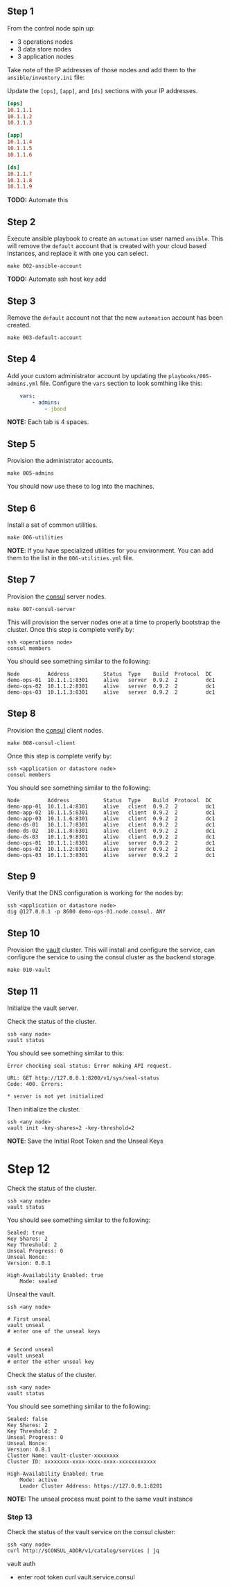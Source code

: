 ## Step 1

From the control node spin up:

- 3 operations nodes
- 3 data store nodes
- 3 application nodes

Take note of the IP addresses of those nodes and add them to the
`ansible/inventory.ini` file:

Update the `[ops]`, `[app]`, and `[ds]` sections with your IP addresses.

```ini
[ops]
10.1.1.1
10.1.1.2
10.1.1.3

[app]
10.1.1.4
10.1.1.5
10.1.1.6

[ds]
10.1.1.7
10.1.1.8
10.1.1.9
```

**TODO:** Automate this

## Step 2

Execute ansible playbook to create an `automation` user named `ansible`.
This will remove the `default` account that is created with your cloud based
instances, and replace it with one you can select.

```
make 002-ansible-account
```

**TODO:** Automate ssh host key add

## Step 3

Remove the `default` account not that the new `automation` account has been
created.

```
make 003-default-account
```

## Step 4

Add your custom administrator account by updating the `playbooks/005-admins.yml` file.  Configure the `vars` section to look
somthing like this:

```yml
    vars:
        - admins:
            - jbond
```

**NOTE:** Each tab is 4 spaces.

## Step 5

Provision the administrator accounts.

```
make 005-admins
```

You should now use these to log into the machines.

## Step 6

Install a set of common utilities.  

```
make 006-utilities
```

**NOTE**: If you have specialized utilities for you environment.  You can add them
to the list in the `006-utilities.yml` file.

## Step 7

Provision the [consul]() server nodes.

```
make 007-consul-server
```

This will provision the server nodes one at a time to properly bootstrap
the cluster. Once this step is complete verify by:

```
ssh <operations node>
consul members
```

You should see something similar to the following:

```
Node         Address           Status  Type    Build  Protocol  DC
demo-ops-01  10.1.1.1:8301     alive   server  0.9.2  2         dc1
demo-ops-02  10.1.1.2:8301     alive   server  0.9.2  2         dc1
demo-ops-03  10.1.1.3:8301     alive   server  0.9.2  2         dc1
```

## Step 8

Provision the [consul]() client nodes.

```
make 008-consul-client
```

Once this step is complete verify by:

```
ssh <application or datastore node>
consul members
```

You should see something similar to the following:

```
Node         Address           Status  Type    Build  Protocol  DC
demo-app-01  10.1.1.4:8301     alive   client  0.9.2  2         dc1
demo-app-02  10.1.1.5:8301     alive   client  0.9.2  2         dc1
demo-app-03  10.1.1.6:8301     alive   client  0.9.2  2         dc1
demo-ds-01   10.1.1.7:8301     alive   client  0.9.2  2         dc1
demo-ds-02   10.1.1.8:8301     alive   client  0.9.2  2         dc1
demo-ds-03   10.1.1.9:8301     alive   client  0.9.2  2         dc1
demo-ops-01  10.1.1.1:8301     alive   server  0.9.2  2         dc1
demo-ops-02  10.1.1.2:8301     alive   server  0.9.2  2         dc1
demo-ops-03  10.1.1.3:8301     alive   server  0.9.2  2         dc1
```

## Step 9

Verify that the DNS configuration is working for the nodes by:

```
ssh <application or datastore node>
dig @127.0.0.1 -p 8600 demo-ops-01.node.consul. ANY
```

## Step 10

Provision the [vault]() cluster.  This will install and configure the service,
can configure the service to using the consul cluster as the backend storage.

```
make 010-vault
```

## Step 11

Initialize the vault server.

Check the status of the cluster.

```
ssh <any node>
vault status
```

You should see something similar to this:

```
Error checking seal status: Error making API request.

URL: GET http://127.0.0.1:8200/v1/sys/seal-status
Code: 400. Errors:

* server is not yet initialized
```

Then initialize the cluster.

```
ssh <any node>
vault init -key-shares=2 -key-threshold=2
```

**NOTE**: Save the Initial Root Token and the Unseal Keys

# Step 12

Check the status of the cluster.

```
ssh <any node>
vault status
```

You should see something similar to the following:

```
Sealed: true
Key Shares: 2
Key Threshold: 2
Unseal Progress: 0
Unseal Nonce:
Version: 0.8.1

High-Availability Enabled: true
	Mode: sealed
```

Unseal the vault.

```
ssh <any node>

# First unseal
vault unseal
# enter one of the unseal keys


# Second unseal
vault unseal
# enter the other unseal key
```

Check the status of the cluster.

```
ssh <any node>
vault status
```

You should see something similar to the following:

```
Sealed: false
Key Shares: 2
Key Threshold: 2
Unseal Progress: 0
Unseal Nonce:
Version: 0.8.1
Cluster Name: vault-cluster-xxxxxxxx
Cluster ID: xxxxxxxx-xxxx-xxxx-xxxx-xxxxxxxxxxxx

High-Availability Enabled: true
	Mode: active
	Leader Cluster Address: https://127.0.0.1:8201
```

**NOTE:** The unseal process must point to the same vault instance

### Step 13

Check the status of the vault service on the consul cluster:

```
ssh <any node>
curl http://$CONSUL_ADDR/v1/catalog/services | jq
```


vault auth
- enter root token
curl vault.service.consul
